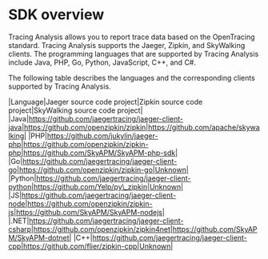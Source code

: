 # SDK overview

Tracing Analysis allows you to report trace data based on the OpenTracing standard. Tracing Analysis supports the Jaeger, Zipkin, and SkyWalking clients. The programming languages that are supported by Tracing Analysis include Java, PHP, Go, Python, JavaScript, C++, and C\#.

The following table describes the languages and the corresponding clients supported by Tracing Analysis.

|Language|Jaeger source code project|Zipkin source code project|SkyWalking source code project|
|Java|https://github.com/jaegertracing/jaeger-client-java|https://github.com/openzipkin/zipkin|https://github.com/apache/skywalking|
|PHP|https://github.com/jukylin/jaeger-php|https://github.com/openzipkin/zipkin-php|https://github.com/SkyAPM/SkyAPM-php-sdk|
|Go|https://github.com/jaegertracing/jaeger-client-go|https://github.com/openzipkin/zipkin-go|Unknown|
|Python|https://github.com/jaegertracing/jaeger-client-python|https://github.com/Yelp/py\_zipkin|Unknown|
|JS|https://github.com/jaegertracing/jaeger-client-node|https://github.com/openzipkin/zipkin-js|https://github.com/SkyAPM/SkyAPM-nodejs|
|.NET|https://github.com/jaegertracing/jaeger-client-csharp|https://github.com/openzipkin/zipkin4net|https://github.com/SkyAPM/SkyAPM-dotnet|
|C++|https://github.com/jaegertracing/jaeger-client-cpp|https://github.com/flier/zipkin-cpp|Unknown|

